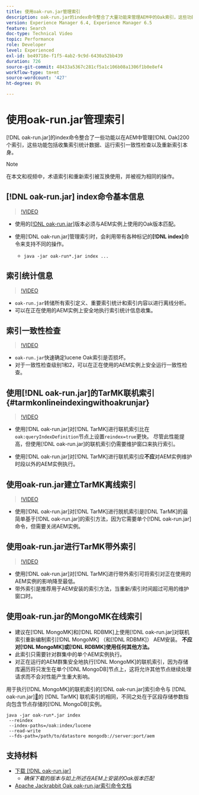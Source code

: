```yaml
---
title: 使用oak-run.jar管理索引
description: oak-run.jar的index命令整合了大量功能来管理AEM中的Oak索引，这些功能包括收集索引统计数据、运行索引一致性检查以及重新索引索引本身。
version: Experience Manager 6.4, Experience Manager 6.5
feature: Search
doc-type: Technical Video
topic: Performance
role: Developer
level: Experienced
exl-id: be49718e-f1f5-4ab2-9c9d-6430a52bb439
duration: 726
source-git-commit: 48433a5367c281cf5a1c106b08a1306f1b0e8ef4
workflow-type: tm+mt
source-wordcount: '427'
ht-degree: 0%

---
```


# 使用oak-run.jar管理索引

[!DNL oak-run.jar]的index命令整合了一些功能以在AEM中管理[!DNL Oak]200个索引，这些功能包括收集索引统计数据、运行索引一致性检查以及重新索引本身。

>[!NOTE]
>
>在本文和视频中，术语索引和重新索引被互换使用，并被视为相同的操作。

## [!DNL oak-run.jar] index命令基本信息

>[!VIDEO](https://video.tv.adobe.com/v/21475?quality=12&learn=on)

* 使用的[[!DNL oak-run.jar]](https://repository.apache.org/service/local/artifact/maven/redirect?r=releases&amp;g=org.apache.jackrabbit&amp;a=oak-run&amp;v=1.8.0)版本必须与AEM实例上使用的Oak版本匹配。
* 使用[!DNL oak-run.jar]管理索引时，会利用带有各种标记的&#x200B;**[!DNL index]**&#x200B;命令来支持不同的操作。

   * `java -jar oak-run*.jar index ...`

## 索引统计信息

>[!VIDEO](https://video.tv.adobe.com/v/21477?quality=12&learn=on)

* `oak-run.jar`转储所有索引定义、重要索引统计和索引内容以进行离线分析。
* 可以在正在使用的AEM实例上安全地执行索引统计信息收集。

## 索引一致性检查

>[!VIDEO](https://video.tv.adobe.com/v/21476?quality=12&learn=on)

* `oak-run.jar`快速确定lucene Oak索引是否损坏。
* 对于一致性检查级别1和2，可以在正在使用的AEM实例上安全运行一致性检查。

## 使用[!DNL oak-run.jar]的TarMK联机索引 {#tarmkonlineindexingwithoakrunjar}

>[!VIDEO](https://video.tv.adobe.com/v/21479?quality=12&learn=on)

* 使用[!DNL oak-run.jar]对[!DNL TarMK]进行联机索引比在`oak:queryIndexDefinition`节点上设置`reindex=true`更快。 尽管此性能提高，但使用[!DNL oak-run.jar]的联机索引仍需要维护窗口来执行索引。

* 使用[!DNL oak-run.jar]对[!DNL TarMK]进行联机索引应&#x200B;**不应**&#x200B;对AEM实例维护时段以外的AEM实例执行。

## 使用oak-run.jar建立TarMK离线索引

>[!VIDEO](https://video.tv.adobe.com/v/21478?quality=12&learn=on)

* 使用[!DNL oak-run.jar]对[!DNL TarMK]进行脱机索引是[!DNL TarMK]的最简单基于[!DNL oak-run.jar]的索引方法，因为它需要单个[!DNL oak-run.jar]命令，但需要关闭AEM实例。

## 使用oak-run.jar进行TarMK带外索引

>[!VIDEO](https://video.tv.adobe.com/v/21480?quality=12&learn=on)

* 使用[!DNL oak-run.jar]对[!DNL TarMK]进行带外索引可将索引对正在使用的AEM实例的影响降至最低。
* 带外索引是推荐用于AEM安装的索引方法，当重新/索引时间超过可用的维护窗口时。

## 使用oak-run.jar的MongoMK在线索引

* 建议在[!DNL MongoMK]和[!DNL RDBMK]上使用[!DNL oak-run.jar]对联机索引重新编制索引[!DNL MongoMK] （和[!DNL RDBMK]） AEM安装。 **不应对[!DNL MongoMK]或[!DNL RDBMK]使用任何其他方法。**
* 此索引只需要针对群集中的单个AEM实例执行。
* 对正在运行的AEM群集安全地执行[!DNL MongoMK]的联机索引，因为存储库遍历将只发生在单个[!DNL MongoDB]节点上，这将允许其他节点继续处理请求而不会对性能产生重大影响。

用于执行[!DNL MongoMK]的联机索引的[!DNL oak-run.jar]索引命令与 [!DNL oak-run.jar][&#128279;](#tarmkonlineindexingwithoakrunjar)的 [!DNL TarMK] 联机索引的相同，不同之处在于区段存储参数指向包含节点存储的[!DNL MongoDB]实例。

```
java -jar oak-run*.jar index
 --reindex
 --index-paths=/oak:index/lucene
 --read-write
 --fds-path=/path/to/datastore mongodb://server:port/aem
```

## 支持材料

* [下载 [!DNL oak-run.jar]](https://repository.apache.org/#nexus-search;gav~org.apache.jackrabbit~oak-run~~~~kw,versionexpand)
   * *确保下载的版本与如上所述在AEM上安装的Oak版本匹配*
* [Apache Jackrabbit Oak oak-run.jar索引命令文档](https://jackrabbit.apache.org/oak/docs/query/oak-run-indexing.html)
